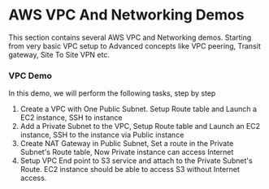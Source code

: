 # AWS VPC And Networking Demos

This section contains several AWS VPC and Networking demos. Starting from very basic VPC setup to Advanced concepts like VPC peering, Transit gateway, Site To Site VPN etc.





### VPC Demo
In this demo, we will perform the following tasks, step by step
1. Create a VPC with One Public Subnet. Setup Route table and Launch a EC2 instance, SSH to instance
2. Add a Private Subnet to the VPC, Setup Route table and Launch an EC2 instance, SSH to the instance via Public instance
3. Create NAT Gateway in Public Subnet, Set a route in the Private Subnet's Route table, Now Private instance can access Internet
4. Setup VPC End point to S3 service and attach to the Private Subnet's Route. EC2 instance should be able to access S3 without Internet access.




